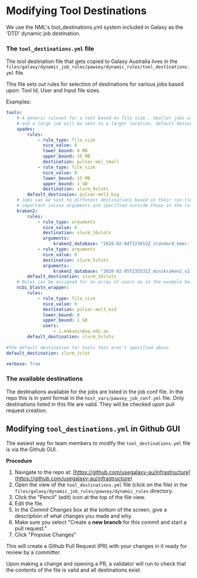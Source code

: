 # Modifying Tool Destinations

We use the NML's tool_destinations.yml system included in Galaxy as the 'DTD' dynamic job destination.

### The `tool_destinations.yml` file
The tool destination file that gets copied to Galaxy Australia lives in the `files/galaxy/dynamic_job_rules/pawsey/dynamic_rules/tool_destinations.yml` file.

This file sets out rules for selection of destinations for various jobs based upon: Tool Id, User and Input file sizes.

Examples:

```yaml
tools:
    # A generic ruleset for a tool based on file size.. Smaller jobs will be sent to a small destination
    # and a large job will be sent to a larger location, default desinations are set for jobs outside the rules.
    spades:
        rules:
            - rule_type: file_size
              nice_value: 0
              lower_bound: 0 MB
              upper_bound: 15 MB
              destination: pulsar-mel_small
            - rule_type: file_size
              nice_value: 0
              lower_bound: 15 MB
              upper_bound: 1 GB
              destination: slurm_9slots
        default_destinaion: pulsar-mel3_big
    # Jobs can be sent to different destinations based on their run-time arguments. Default destination is
    # important incase arguments are specified outside those in the rules.
    kraken2:
        rules:
            - rule_type: arguments
              nice_value: 0
              destination: slurm_16slots
              arguments:
                  kraken2_database: "2020-02-04T223652Z_standard_kmer-len_35_minimizer-len_31_minimizer-spaces_6"
            - rule_type: arguments
              nice_value: 0
              destination: slurm_5slots
              arguments:
                  kraken2_database: "2020-02-05T235531Z_minikraken2_v2_8GB"
        default_destination: slurm_16slots
    # Rules can be assigned for an array of users as in the example below
    ncbi_blastn_wrapper:
        rules:
            - rule_type: file_size
              nice_value: 0
              destination: pulsar-mel3_mid
              lower_bound: 0
              upper_bound: 1 GB
              users:
                  - i.makunin@uq.edu.au
        default_destination: slurm_5slots
    
#The default destination for tools that aren't specified above
default_destination: slurm_1slot

verbose: True
```

### The available destinations

The destinations available for the jobs are listed in the job conf file. In the repo this is in yaml format in the `host_vars/pawsey_job_conf.yml` file. Only destinations listed in this file are valid. They will be checked upon pull request creation.

## Modifying `tool_destinations.yml` in Github GUI

The easiest way for team members to modify the `tool_destinations.yml` file is via the Github GUI. 

**Procedure**

1. Navigate to the repo at: [https://github.com/usegalaxy-au/infrastructure](https://github.com/usegalaxy-au/infrastructure)
2. Open the view of the `tool_destinations.yml` file (click on the file) in the `files/galaxy/dynamic_job_rules/pawsey/dynamic_rules` directory.
3. Click the "Pencil" (edit) icon at the top of the file view.
4. Edit the file.
5. In the *Commit Changes* box at the bottom of the screen, give a description of what changes you made and why.
6. Make sure you select "Create a **new branch** for this commit and start a pull request."
7. Click "Propose Changes"

This will create a Github Pull Request (PR) with your changes in it ready for review by a committer.

Upon making a change and opening a PR, a validator will run to check that the contents of the file is valid and all destinations exist.

